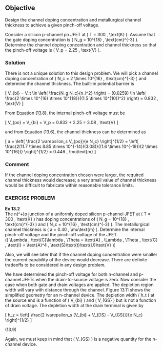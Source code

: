 ## Objective

Design the channel doping concentration and metallurgical channel thickness to achieve a given pinch-off voltage.

Consider a silicon p-channel pn JFET at \( T = 300 \, \text{K} \). Assume that the gate doping concentration is \( N_g = 10^{18} \, \text{cm}^{-3} \). Determine the channel doping concentration and channel thickness so that the pinch-off voltage is \( V_p = 2.25 \, \text{V} \).

### Solution

There is not a unique solution to this design problem. We will pick a channel doping concentration of \( N_c = 2 \times 10^{16} \, \text{cm}^{-3} \) and determine the channel thickness. The built-in potential barrier is

\[
V_{bi} = V_t \ln \left( \frac{N_g N_c}{n_i^2} \right) = (0.0259) \ln \left( \frac{2 \times 10^{16} \times 10^{18}}{(1.5 \times 10^{10})^2} \right) = 0.832 \, \text{V}
\]

From Equation (13.8), the internal pinch-off voltage must be

\[
V_{po} = V_{bi} + V_p = 0.832 + 2.25 = 3.08 \, \text{V}
\]

and from Equation (13.6), the channel thickness can be determined as

\[
a = \left[ \frac{2 \varepsilon_s V_{po}}{e N_c} \right]^{1/2} = \left[ \frac{2(11.7 \times 8.85 \times 10^{-14})(3.08)}{(1.6 \times 10^{-19})(2 \times 10^{16})} \right]^{1/2} = 0.446 \, \mu\text{m}
\]

### Comment

If the channel doping concentration chosen were larger, the required channel thickness would decrease; a very small value of channel thickness would be difficult to fabricate within reasonable tolerance limits.

### EXERCISE PROBLEM

**Ex 13.2**  
The n\(^+\)p junction of a uniformly doped silicon p-channel JFET at \( T = 300 \, \text{K} \) has doping concentrations of \( N_g = 10^{18} \, \text{cm}^{-3} \) and \( N_c = 10^{16} \, \text{cm}^{-3} \). The metallurgical channel thickness is \( a = 0.40 \, \mu\text{m} \). Determine the internal pinch-off voltage and the pinch-off voltage of the JFET.  
(\( \Lambda \, \text{C}\lambda \, \Theta = \text{A} \, \Lambda \, \Theta \, \text{C} \, \text{I} = \text{A}^4 \, \text{S}\text{t}\text{U}\text{V} \))

Also, we will see later that if the channel doping concentration were smaller the current capability of the device would decrease. There are definite tradeoffs to be considered in any design problem.

We have determined the pinch-off voltage for both n-channel and p-channel JFETs when the drain-to-source voltage is zero. Now consider the case when both gate and drain voltages are applied. The depletion region width will vary with distance through the channel. Figure 13.11 shows the simplified geometry for an n-channel device. The depletion width \( h_t \) at the source end is a function of \( V_{bi} \) and \( V_{GS} \) but is not a function of drain voltage. The depletion width at the drain terminal is given by

\[
h_z = \left[ \frac{2 \varepsilon_s (V_{bi} + V_{DS} - V_{GS})}{e N_c} \right]^{1/2}
\]

(13.9)

Again, we must keep in mind that \( V_{GS} \) is a negative quantity for the n-channel device.